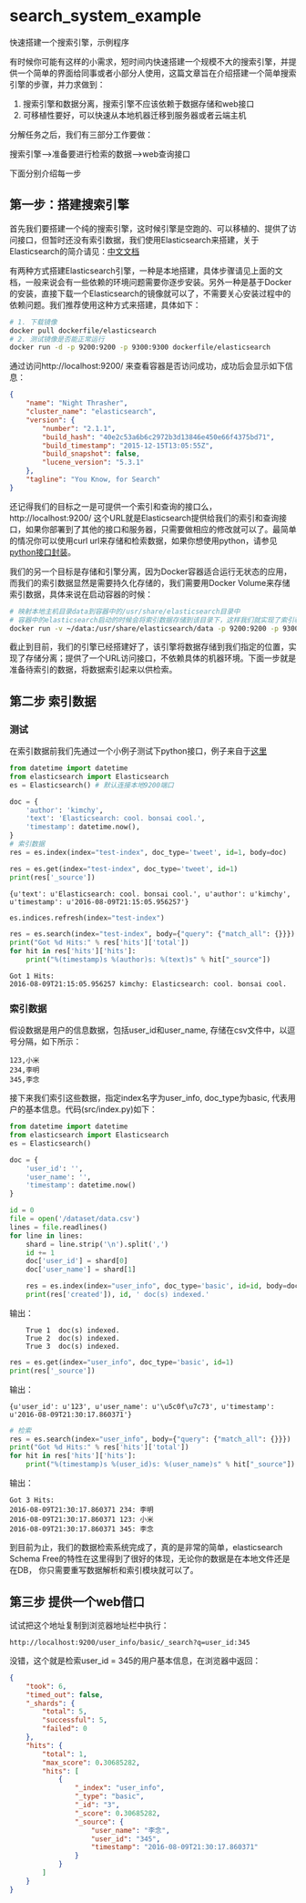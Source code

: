 # search_system_example
快速搭建一个搜索引擎，示例程序

有时候你可能有这样的小需求，短时间内快速搭建一个规模不大的搜索引擎，并提供一个简单的界面给同事或者小部分人使用，这篇文章旨在介绍搭建一个简单搜索引擎的步骤，并力求做到：

1. 搜索引擎和数据分离，搜索引擎不应该依赖于数据存储和web接口  
2. 可移植性要好，可以快速从本地机器迁移到服务器或者云端主机

分解任务之后，我们有三部分工作要做：  

搜索引擎——>准备要进行检索的数据——>web查询接口  

下面分别介绍每一步

## 第一步：搭建搜索引擎

首先我们要搭建一个纯的搜索引擎，这时候引擎是空跑的、可以移植的、提供了访问接口，但暂时还没有索引数据，我们使用Elasticsearch来搭建，关于Elasticsearch的简介请见：[中文文档](https://www.gitbook.com/book/looly/elasticsearch-the-definitive-guide-cn)  

有两种方式搭建Elasticsearch引擎，一种是本地搭建，具体步骤请见上面的文档，一般来说会有一些依赖的环境问题需要你逐步安装。另外一种是基于Docker的安装，直接下载一个Elasticsearch的镜像就可以了，不需要关心安装过程中的依赖问题。我们推荐使用这种方式来搭建，具体如下：
```bash
# 1. 下载镜像
docker pull dockerfile/elasticsearch
# 2. 测试镜像是否能正常运行
docker run -d -p 9200:9200 -p 9300:9300 dockerfile/elasticsearch
```
通过访问http://localhost:9200/ 来查看容器是否访问成功，成功后会显示如下信息：
```json
{
    "name": "Night Thrasher",
    "cluster_name": "elasticsearch",
    "version": {
        "number": "2.1.1",
        "build_hash": "40e2c53a6b6c2972b3d13846e450e66f4375bd71",
        "build_timestamp": "2015-12-15T13:05:55Z",
        "build_snapshot": false,
        "lucene_version": "5.3.1"
    },
    "tagline": "You Know, for Search"
}
```

还记得我们的目标之一是可提供一个索引和查询的接口么，http://localhost:9200/ 这个URL就是Elasticsearch提供给我们的索引和查询接口，如果你部署到了其他的接口和服务器，只需要做相应的修改就可以了。最简单的情况你可以使用curl url来存储和检索数据，如果你想使用python，请参见[python接口封装](https://www.elastic.co/guide/en/elasticsearch/client/python-api/current/index.html)。

我们的另一个目标是存储和引擎分离，因为Docker容器适合运行无状态的应用，而我们的索引数据显然是需要持久化存储的，我们需要用Docker Volume来存储索引数据，具体来说在启动容器的时候：
```bash
# 映射本地主机目录data到容器中的/usr/share/elasticsearch目录中
# 容器中的elasticsearch启动的时候会将索引数据存储到该目录下，这样我们就实现了索引和容器引擎分离存储的目标
docker run -v ~/data:/usr/share/elasticsearch/data -p 9200:9200 -p 9300:9300 -d docker/elasticsearch
```
截止到目前，我们的引擎已经搭建好了，该引擎将数据存储到我们指定的位置，实现了存储分离；提供了一个URL访问接口，不依赖具体的机器环境。下面一步就是准备待索引的数据，将数据索引起来以供检索。

## 第二步 索引数据

### 测试  
在索引数据前我们先通过一个小例子测试下python接口，例子来自于[这里](https://elasticsearch-py.readthedocs.io/en/master/)

```python
from datetime import datetime
from elasticsearch import Elasticsearch
es = Elasticsearch() # 默认连接本地9200端口

doc = {
    'author': 'kimchy',
    'text': 'Elasticsearch: cool. bonsai cool.',
    'timestamp': datetime.now(),
}
# 索引数据
res = es.index(index="test-index", doc_type='tweet', id=1, body=doc)
```


```python
res = es.get(index="test-index", doc_type='tweet', id=1)
print(res['_source'])
```

    {u'text': u'Elasticsearch: cool. bonsai cool.', u'author': u'kimchy', u'timestamp': u'2016-08-09T21:15:05.956257'}

```python
es.indices.refresh(index="test-index")

res = es.search(index="test-index", body={"query": {"match_all": {}}})
print("Got %d Hits:" % res['hits']['total'])
for hit in res['hits']['hits']:
    print("%(timestamp)s %(author)s: %(text)s" % hit["_source"])
```

    Got 1 Hits:
    2016-08-09T21:15:05.956257 kimchy: Elasticsearch: cool. bonsai cool.

### 索引数据
假设数据是用户的信息数据，包括user_id和user_name, 存储在csv文件中，以逗号分隔，如下所示：
```
123,小米
234,李明
345,李念
```
接下来我们索引这些数据，指定index名字为user_info, doc_type为basic, 代表用户的基本信息。代码(src/index.py)如下：


```python
from datetime import datetime
from elasticsearch import Elasticsearch
es = Elasticsearch()

doc = {
    'user_id': '',
    'user_name': '',
    'timestamp': datetime.now()
}

id = 0
file = open('/dataset/data.csv')
lines = file.readlines()
for line in lines:
    shard = line.strip('\n').split(',')
    id += 1
    doc['user_id'] = shard[0]
    doc['user_name'] = shard[1]

    res = es.index(index="user_info", doc_type='basic', id=id, body=doc)
    print(res['created']), id, ' doc(s) indexed.'
```
输出：  
```
    True 1  doc(s) indexed.  
    True 2  doc(s) indexed.  
    True 3  doc(s) indexed.  
```


```python
res = es.get(index="user_info", doc_type='basic', id=1)
print(res['_source'])
```
输出：  

    {u'user_id': u'123', u'user_name': u'\u5c0f\u7c73', u'timestamp': u'2016-08-09T21:30:17.860371'}

```python
# 检索
res = es.search(index="user_info", body={"query": {"match_all": {}}})
print("Got %d Hits:" % res['hits']['total'])
for hit in res['hits']['hits']:
    print("%(timestamp)s %(user_id)s: %(user_name)s" % hit["_source"])
```
输出：  
```
Got 3 Hits:
2016-08-09T21:30:17.860371 234: 李明
2016-08-09T21:30:17.860371 123: 小米
2016-08-09T21:30:17.860371 345: 李念
```
到目前为止，我们的数据检索系统完成了，真的是非常的简单，elasticsearch Schema Free的特性在这里得到了很好的体现，无论你的数据是在本地文件还是在DB， 你只需要重写数据解析和索引模块就可以了。

## 第三步 提供一个web借口
试试把这个地址复制到浏览器地址栏中执行：
```
http://localhost:9200/user_info/basic/_search?q=user_id:345
```
没错，这个就是检索user_id = 345的用户基本信息，在浏览器中返回：
```json
{
    "took": 6,
    "timed_out": false,
    "_shards": {
        "total": 5,
        "successful": 5,
        "failed": 0
    },
    "hits": {
        "total": 1,
        "max_score": 0.30685282,
        "hits": [
            {
                "_index": "user_info",
                "_type": "basic",
                "_id": "3",
                "_score": 0.30685282,
                "_source": {
                    "user_name": "李念",
                    "user_id": "345",
                    "timestamp": "2016-08-09T21:30:17.860371"
                }
            }
        ]
    }
}
```
